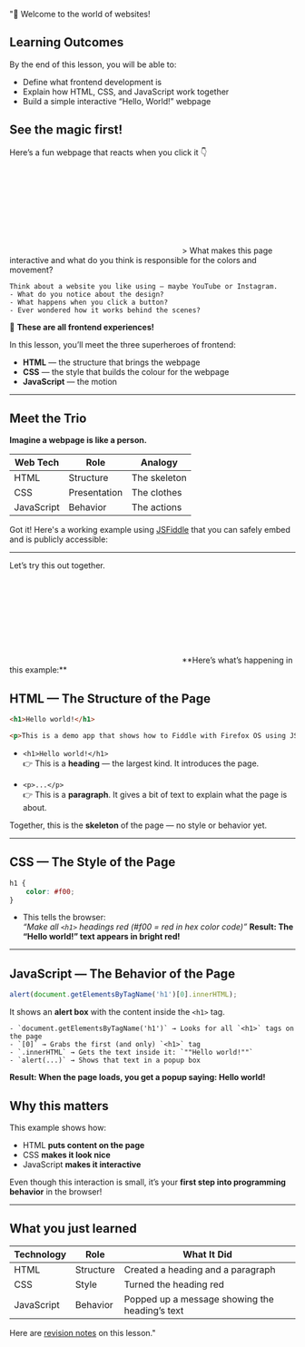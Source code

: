 "👋 Welcome to the world of websites!

## Learning Outcomes
By the end of this lesson, you will be able to:

- Define what frontend development is
- Explain how HTML, CSS, and JavaScript work together
- Build a simple interactive “Hello, World!” webpage

##  See the magic first!
Here’s a fun webpage that reacts when you click it 👇
<iframe height=""600"" scrolling=""no"" title=""Example Editable Embed"" src=""https://codepen.io/team/codepen/embed/preview/PNaGbb?default-tab=html%2Cresult&editable=true"" frameborder=""no"" loading=""lazy"" allowtransparency=""true"" allowfullscreen=""true"">
  See the Pen <a href=""https://codepen.io/team/codepen/pen/PNaGbb"">
  Example Editable Embed</a> by CodePen (<a href=""https://codepen.io/team/codepen"">@codepen</a>)
  on <a href=""https://codepen.io"">CodePen</a>.
</iframe>
> What makes this page interactive and what  do you think is responsible for the colors and movement?

```
Think about a website you like using — maybe YouTube or Instagram.
- What do you notice about the design?
- What happens when you click a button?
- Ever wondered how it works behind the scenes?
```
🎯 **These are all frontend experiences!**


In this lesson, you’ll meet the three superheroes of frontend:
- **HTML**  — the structure that brings the webpage
- **CSS**  — the style that builds the colour for the webpage
- **JavaScript**  — the motion




---

##   Meet the Trio

**Imagine a webpage is like a person.**

| Web Tech    |    Role             |    Analogy              |
|--------------------|----------------------|--------------------------|
| HTML          | Structure       | The skeleton      |
| CSS             | Presentation | The clothes        |
| JavaScript | Behavior        | The actions        |


Got it! Here's a working example using [JSFiddle](https://jsfiddle.net/) that you can safely embed and is publicly accessible:

---

Let’s try this out together.

<iframe height=""600"" scrolling=""no"" title=""Untitled"" src=""https://codepen.io/Dharini94/embed/preview/dPPbGgz?default-tab=html%2Cresult&editable=true"" frameborder=""no"" loading=""lazy"" allowtransparency=""true"" allowfullscreen=""true"">
  See the Pen <a href=""https://codepen.io/Dharini94/pen/dPPbGgz"">
  Untitled</a> by Dharini S (<a href=""https://codepen.io/Dharini94"">@Dharini94</a>)
  on <a href=""https://codepen.io"">CodePen</a>.
</iframe>
**Here’s what’s happening in this example:**

##  HTML — The **Structure** of the Page

```html
<h1>Hello world!</h1>

<p>This is a demo app that shows how to Fiddle with Firefox OS using JSFiddle! Please fork me and make wonderful things</p>
```

- `<h1>Hello world!</h1>`  
  👉 This is a **heading** — the largest kind. It introduces the page.
  
- `<p>...</p>`  
  👉 This is a **paragraph**. It gives a bit of text to explain what the page is about.

Together, this is the **skeleton** of the page — no style or behavior yet.

---

## CSS — The **Style** of the Page

```css
h1 {
    color: #f00;
}
```

- This tells the browser:  
   *“Make all `<h1>` headings red (#f00 = red in hex color code)”*
**Result: The “Hello world!” text appears in bright red!**

---

## JavaScript — The **Behavior** of the Page

```js
alert(document.getElementsByTagName('h1')[0].innerHTML);
```


It shows an **alert box** with the content inside the `<h1>` tag.


```
- `document.getElementsByTagName('h1')` → Looks for all `<h1>` tags on the page
- `[0]` → Grabs the first (and only) `<h1>` tag
- `.innerHTML` → Gets the text inside it: `""Hello world!""`
- `alert(...)` → Shows that text in a popup box
```
**Result: When the page loads, you get a popup saying: Hello world!**

## Why this matters

This example shows how:
- HTML **puts content on the page**
- CSS **makes it look nice**
- JavaScript **makes it interactive**

Even though this interaction is small, it’s your **first step into programming behavior** in the browser!

---

## What you just learned

| Technology | Role | What It Did |
|------------|------|-------------|
| HTML | Structure | Created a heading and a paragraph |
| CSS | Style | Turned the heading red |
| JavaScript | Behavior | Popped up a message showing the heading’s text |

Here are [revision notes](https://docs.google.com/document/d/19XhXaAJ_-YesSsRLYPIfqv-VO2lVjPCcFbIam56x_QA/edit?usp=sharing) on this lesson."